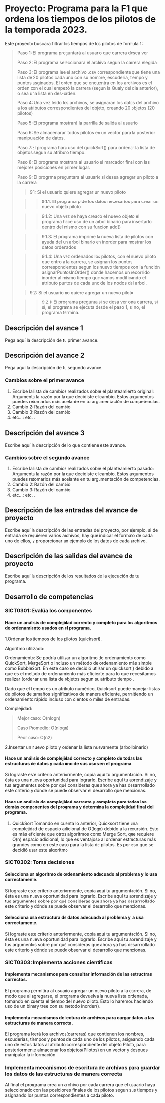 
# Proyecto: Programa para la F1 que ordena los tiempos de los pilotos de la temporada 2023.
Este proyecto buscara filtrar los tiempos de los pilotos de formula 1:
> Paso 1: El programa preguntará al usuario que carrera desea ver
>
> Paso 2: El programa seleccionara el archivo segun la carrera elegida
>
> Paso 3: El programa lee el archivo .csv correspondiente que tiene una lista de 20 pilotos cada uno con su nombre, escuderia, tiempo y puntos asginados. El orden que se encuentra en los archivos es el orden con el cual empezó la carrera (segun la Qualy del dia anterior), o sea una lista en des-orden.
>
> Paso 4: Una vez leido los archivos, se asignaran los datos del archivo a los atributos correspondientes del objeto, creando 20 objetos (20 pilotos).
>
> Paso 5: El programa mostrará la parrilla de salida al usuario
>
> Paso 6: Se almacenaran todos pilotos en un vector para la posterior manipulación de datos.
>
> Paso 7:El programa hará uso del quickSort() para ordenar la lista de objetos segun su atributo tiempo.
>
> Paso 8: El programa mostrara al usuario el marcador final con las mejores posiciones en primer lugar.
>
> Paso 9: El progrma preguntara al usuario si desea agregar un piloto a la carrera
>
>> 9.1: Si el usuario quiere agregar un nuevo piloto
>
>>> 9.1.1: El programa pide los datos necesarios para crear un nuevo objeto piloto
>
>>> 9.1.2: Una vez se haya creado el nuevo objeto el programa hace uso de un arbol binario para insertarlo dentro del mismo con su funcion add()
>
>>> 9.1.3: El programa imprime la nueva lista de pilotos con ayuda del un arbol binario en inorder para mostrar los datos ordenados
>
>>>9.1.4: Una vez ordenados los pilotos, con el nuevo piloto que entro a la carrera, se asignan los puntos correspondientes segun los nuevo tiempos con la función asignarPuntosInOrder() donde hacemos un recorrido inorder al mismo tiempo que vamos modificando el atributo puntos de cada uno de los nodos del arbol.
>
>> 9.2: Si el usuario no quiere agregar un nuevo piloto
>
>>> 9.2.1: El programa pregunta si se desa ver otra carrera, si sí, el programa se ejecuta desde el paso 1, si no, el programa termina.
>


## Descripción del avance 1
Pega aquí la descripción de tu primer avance.

## Descripción del avance 2
Pega aquí la descripción de tu segundo avance.

### Cambios sobre el primer avance
1. Escribe la lista de cambios realizados sobre el planteamiento original: Argumenta la razón por la que decidiste el cambio. Estos argumentos puedes retomarlos más adelante en tu argumentación de competencias.
2. Cambio 2: Razón del cambio
3. Cambio 3: Razón del cambio
4. etc...: etc...

## Descripción del avance 3
Escribe aquí la descripción de lo que contiene este avance. 

### Cambios sobre el segundo avance
1. Escribe la lista de cambios realizados sobre el planteamiento pasado: Argumenta la razón por la que decidiste el cambio. Estos argumentos puedes retomarlos más adelante en tu argumentación de competencias.
2. Cambio 2: Razón del cambio
3. Cambio 3: Razón del cambio
4. etc...: etc...


## Descripción de las entradas del avance de proyecto
Escribe aquí la descripción de las entradas del proyecto, por ejemplo, si de entrada se requieren varios archivos, hay que indicar el formato de cada uno de ellos, y proporcionar un ejemplo de los datos de cada archivo.

## Descripción de las salidas del avance de proyecto
Escribe aquí la descripción de los resultados de la ejecución de tu programa.

## Desarrollo de competencias

### SICT0301: Evalúa los componentes
#### Hace un análisis de complejidad correcto y completo para los algoritmos de ordenamiento usados en el programa.

1.Ordenar los tiempos de los pilotos (quicksort). 
>
Algoritmo utilizado:
>
Ordenamiento: Se podría utilizar un algoritmo de ordenamiento como QuickSort, MergeSort o incluso un método de ordenamiento más simple como BubbleSort. En este caso se decidió utlizar un quicksort() debido a que es el metodo de ordenamiento más eficiente para lo que necesitamos realizar (ordenar una lista de objetos segun su atributo tiempo).
>
Dado que el tiempo es un atributo numérico, Quicksort puede manejar listas de pilotos de tamaños significativos de manera eficiente, permitiendo un ordenamiento rápido incluso con cientos o miles de entradas.
>
Complejidad:
> Mejor caso: O(nlogn)
>
> Caso Promedio: O(nlogn)
>
> Peor caso: O(n2)

2.Insertar un nuevo piloto y ordenar la lista nuevamente (arbol binario) 

#### Hace un análisis de complejidad correcto y completo de todas las estructuras de datos y cada uno de sus usos en el programa.
Si lograste este criterio anteriormente, copia aquí tu argumentación. Si no, ésta es una nueva oportunidad para lograrlo. Escribe aquí tu aprendizaje y tus argumentos sobre por qué consideras que ahora ya has desarrrollado este criterio y dónde se puede observar el desarrollo que mencionas.

#### Hace un análisis de complejidad correcto y completo para todos los demás componentes del programa y determina la complejidad final del programa.
1. QuickSort
Tomando en cuenta lo anterior, Quicksort tiene una complejidad de espacio adicional de O(logn) debido a la recursión. Esto es más eficiente que otros algoritmos como Merge Sort, que requiere O(n) espacio adicional, lo que es ventajoso al ordenar estructuras más grandes como en este caso para la lista de pilotos. Es por eso que se decidió usar este algoritmo

### SICT0302: Toma decisiones
#### Selecciona un algoritmo de ordenamiento adecuado al problema y lo usa correctamente.
Si lograste este criterio anteriormente, copia aquí tu argumentación. Si no, ésta es una nueva oportunidad para lograrlo. Escribe aquí tu aprendizaje y tus argumentos sobre por qué consideras que ahora ya has desarrrollado este criterio y dónde se puede observar el desarrollo que mencionas.

#### Selecciona una estructura de datos adecuada al problema y la usa correctamente.
Si lograste este criterio anteriormente, copia aquí tu argumentación. Si no, ésta es una nueva oportunidad para lograrlo. Escribe aquí tu aprendizaje y tus argumentos sobre por qué consideras que ahora ya has desarrrollado este criterio y dónde se puede observar el desarrollo que mencionas.

### SICT0303: Implementa acciones científicas
#### Implementa mecanismos para consultar información de las estructras correctos.
El programa permitira al usuario agregar un nuevo piloto a la carrera, de modo que al agregarse, el programa devuelva la nueva lista ordenada, tomando en cuenta el tiempo del nuevo piloto. Esto lo haremos haciendo uso de un  binary tree con su metodo inorder().

#### Implementa mecanismos de lectura de archivos para cargar datos a las estructuras de manera correcta.
El programa leerá los archivos(carreras) que contienen los  nombres, escuderias, tiempos y puntos de cada uno de los pilotos, asignando cada uno de estos datos al atributo correspondiente del objeto Piloto, para posteriormente almacenar los objetos(Pilotos) en un vector y despues manipular la información

### Implementa mecanismos de escritura de archivos para guardar los datos  de las estructuras de manera correcta
Al final el prorgrama crea un archivo por cada carrera que el usuario haya seleccionado con las posiciones finales de los pilotos segun sus tiempos y asignando los puntos correspondientes a cada piloto.